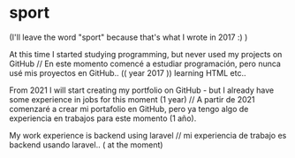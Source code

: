 # sport





(I'll leave the word "sport" because that's what I wrote in 2017 :)  )



At this time I started studying programming, but never used my projects on GitHub //
En este momento comencé a estudiar programación, pero nunca usé mis proyectos en GitHub.. (( year 2017 ))
learning HTML etc..

From 2021 I will start creating my portfolio on GitHub - but I already have some experience in jobs for this moment (1 year) //
A partir de 2021 comenzaré a crear mi portafolio en GitHub, pero ya tengo algo de experiencia en trabajos para este momento (1 año).

My work experience is backend using laravel //
mi experiencia de trabajo es backend usando laravel..   ( at the moment)
